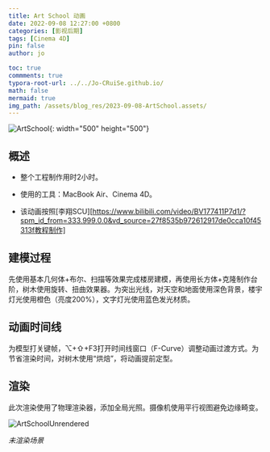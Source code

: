 ```yaml
---
title: Art School 动画
date: 2022-09-08 12:27:00 +0800
categories: [影视后期]
tags: [Cinema 4D]     
pin: false
author: jo

toc: true
commments: true
typora-root-url: ../../Jo-CRuiSe.github.io/
math: false
mermaid: true
img_path: /assets/blog_res/2023-09-08-ArtSchool.assets/
---
```


![ArtSchool](ArtSchool.gif){: width="500" height="500"}

## 概述

- 整个工程制作用时2小时。

- 使用的工具：MacBook Air、Cinema 4D。

- 该动画按照[李翔SCU][https://www.bilibili.com/video/BV177411P7d1/?spm_id_from=333.999.0.0&vd_source=27f8535b972612917de0cca10f45313f教程制作]

## 建模过程
先使用基本几何体+布尔、扫描等效果完成楼房建模，再使用长方体+克隆制作台阶，树木使用旋转、扭曲效果器。为突出光线，对天空和地面使用深色背景，楼宇灯光使用橙色（亮度200%），文字灯光使用蓝色发光材质。

## 动画时间线
为模型打关键帧，⌥+⇧+F3打开时间线窗口（F-Curve）调整动画过渡方式。为节省渲染时间，对树木使用“烘焙”，将动画提前定型。

## 渲染
此次渲染使用了物理渲染器，添加全局光照。摄像机使用平行视图避免边缘畸变。

![ArtSchoolUnrendered](ArtSchoolUnrendered.png)

_未渲染场景_

